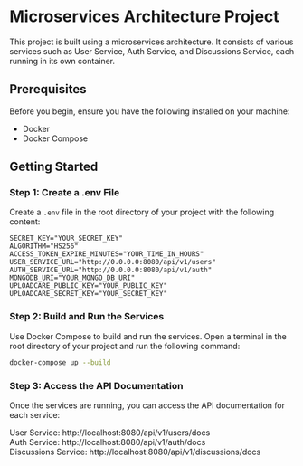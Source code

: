 # Microservices Architecture Project

This project is built using a microservices architecture. It consists of various services such as User Service, Auth Service, and Discussions Service, each running in its own container. 

## Prerequisites

Before you begin, ensure you have the following installed on your machine:

- Docker
- Docker Compose

## Getting Started

### Step 1: Create a .env File

Create a `.env` file in the root directory of your project with the following content:

```dotenv
SECRET_KEY="YOUR_SECRET_KEY"
ALGORITHM="HS256"
ACCESS_TOKEN_EXPIRE_MINUTES="YOUR_TIME_IN_HOURS"
USER_SERVICE_URL="http://0.0.0.0:8080/api/v1/users"
AUTH_SERVICE_URL="http://0.0.0.0:8080/api/v1/auth"
MONGODB_URI="YOUR_MONGO_DB_URI"
UPLOADCARE_PUBLIC_KEY="YOUR_PUBLIC_KEY"
UPLOADCARE_SECRET_KEY="YOUR_SECRET_KEY"
```

### Step 2: Build and Run the Services
Use Docker Compose to build and run the services. Open a terminal in the root directory of your project and run the following command:
```bash
docker-compose up --build
```
### Step 3: Access the API Documentation
Once the services are running, you can access the API documentation for each service:

User Service: http://localhost:8080/api/v1/users/docs <br>
Auth Service: http://localhost:8080/api/v1/auth/docs  <br>
Discussions Service: http://localhost:8080/api/v1/discussions/docs  
